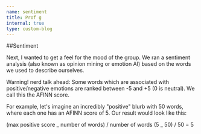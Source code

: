 ```yaml
---
name: sentiment
title: Prof g
internal: true
type: custom-blog
---
```


##Sentiment

Next, I wanted to get a feel for the mood of the group. We ran a sentiment analysis (also known as opinion mining or emotion AI) based on the words we used to describe ourselves.

Warning! nerd talk ahead: Some words which are associated with positive/negative emotions are ranked between -5 and +5 (0 is neutral). We call this the AFINN score.

For example, let's imagine an incredibly "positive" blurb with 50 words, where each one has an AFINN score of 5. Our result would look like this:

(max positive score _ number of words) / number of words
(5 _ 50) / 50 = 5
